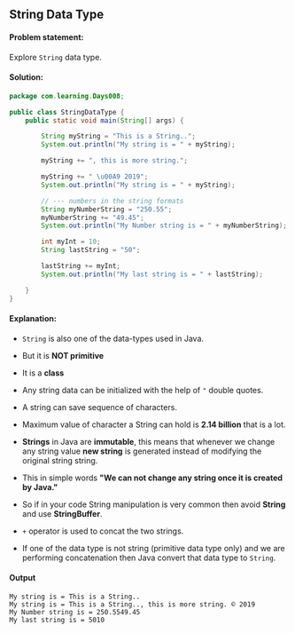 String Data Type
--

#### Problem statement:
Explore `String` data type.

#### Solution:
```java
package com.learning.Days008;

public class StringDataType {
    public static void main(String[] args) {

        String myString = "This is a String..";
        System.out.println("My string is = " + myString);

        myString += ", this is more string.";

        myString += " \u00A9 2019";
        System.out.println("My string is = " + myString);

        // --- numbers in the string formats
        String myNumberString = "250.55";
        myNumberString += "49.45";
        System.out.println("My Number string is = " + myNumberString);

        int myInt = 10;
        String lastString = "50";

        lastString += myInt;
        System.out.println("My last string is = " + lastString);

    }
}
```

#### Explanation:

- `String` is also one of the data-types used in Java.
- But it is **NOT primitive**
- It is a **class**
- Any string data can be initialized with the help of `"` double quotes.
- A string can save sequence of characters.
- Maximum value of character a String can hold is **2.14 billion** that is a lot.
- **Strings** in Java are **immutable**, this means that whenever we change any string value **new string** is generated instead of modifying the original string string.
- This in simple words **"We can not change any string once it is created by Java."**
- So if in your code String manipulation is very common then avoid **String** and use **StringBuffer**.

- `+` operator is used to concat the two strings.
- If one of the data type is not string (primitive data type only) and we are performing concatenation then Java convert that data type to `String`. 

  
 #### Output
 ```    
My string is = This is a String..
My string is = This is a String.., this is more string. © 2019
My Number string is = 250.5549.45
My last string is = 5010
```